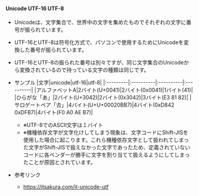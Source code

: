 
#### Unicode UTF-16 UTF-8 ####

- Unicodeは、文字集合で、世界中の文字を集めたものでそれぞれの文字に番号が振られています。
- UTF-16とUTF-8は符号化方式で、パソコンで使用するためにUnicodeを変換した番号が振られています。
- UTF-16とUTF-8の振られた番号は別々ですが、同じ文字集合のUnicodeから変換されているので持っている文字の種類は同じです。

- サンプル
|文字|unicode|utf-16|utf-8|
|:---------|:----------|:----------|:----------|
|アルファベットA|2バイト(U+0041)|2バイト(0x0041)|1バイト(41)|
|ひらがな「あ」|2バイト(U+3042)|2バイト(0x3042)|3バイト(E3 81 82)|
|サロゲートペア「𠮷」|4バイト(U+U+00020BB7)|4バイト(0xD842 0xDFB7)|4バイト(F0 A0 AE B7)|

  - ※UTF-8でのASCII文字は１バイト
  - ※機種依存文字が文字化けしてしまう現象は、文字コードにShift-JISを使用した場合に起こります。これら機種依存文字として扱われてしまった文字がShift-JISで扱えなかった文字であったため、定義されていないコードに各ベンダーが勝手に文字を割り当てて扱えるようにしてしまったことが原因とされています。


- 参考リンク
  - https://itsakura.com/it-unicode-utf
